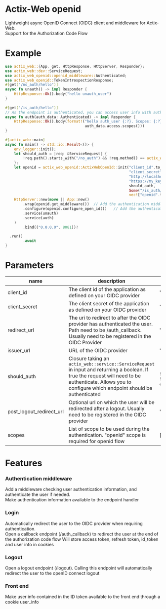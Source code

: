 # Actix-Web openid
Lightweight async OpenID Connect (OIDC) client and middleware for Actix-Web.  
Support for the Authorization Code Flow

# Example
```rust  
use actix_web::{App, get, HttpResponse, HttpServer, Responder};  
use actix_web::dev::ServiceRequest;  
use actix_web_openid::openid_middleware::Authenticated;  
use actix_web_openid::TokenIntrospectionResponse;  
#[get("/no_auth/hello")]  
async fn unauth() -> impl Responder {  
    HttpResponse::Ok().body("hello unauth_user")  
}  
  
#[get("/is_auth/hello")]  
// As the endpoint is authenticated, you can access user info with auth_data: Authenticated
async fn auth(auth_data: Authenticated) -> impl Responder {  
    HttpResponse::Ok().body(format!("hello auth_user {:?}. Scopes: {:?}", auth_data.access.username().unwrap(),  
                                    auth_data.access.scopes()))  
}  
  
#[actix_web::main]  
async fn main() -> std::io::Result<()> {  
    env_logger::init();  
    let should_auth = |req: &ServiceRequest| {  
        !req.path().starts_with("/no_auth") && !req.method() == actix_web::http::Method::OPTIONS  
    };  
    let openid = actix_web_openid::ActixWebOpenId::init("client_id".to_string(),  
                                                        "client_secret".to_string(),  
                                                        "http://localhost:8080/auth_callback".to_string(),  
                                                        "https://my_keycloak.com/realms/my_realm".to_string(),  
                                                        should_auth,  
                                                        Some("/is_auth/hello/yo".to_string()),  
                                                        vec!["openid".to_string()]).await;  
    HttpServer::new(move || App::new()  
        .wrap(openid.get_middleware())  // Add the authentication middleware
        .configure(openid.configure_open_id())   // Add the authentication and logout route
        .service(unauth)  
        .service(auth)  
    )  
        .bind(("0.0.0.0", 8081))?  
  
  .run()  
        .await  
}
```  
# Parameters


| name | description | Example | doc |
|--|--|--|--|
| client_id | The client id of the application as defined on your OIDC provider |"client_id"|[keycloak](https://www.keycloak.org/docs/latest/server_admin/#proc-creating-oidc-client_server_administration_guide)
|client_secret|The client secret of the application as defined on your OIDC provider| "client_secret"| [keycloak](https://www.keycloak.org/docs/latest/server_admin/#proc-creating-oidc-client_server_administration_guide)
|redirect_url| The uri to redirect to after the OIDC provider has authenticated the user. Path need to be /auth_callback. Usually need to be registered in the OIDC Provider | "http://localhost:8080/auth_callback" | [keycloak](https://www.keycloak.org/docs/latest/server_admin/#con-basic-settings_server_administration_guide)
|issuer_url| URL of the OIDC provider | "https://my_keycloak.com/realms/my_realm" | |
should_auth| Closure taking an `actix_web::service::ServiceRequest` in input and returning a boolean. If true the request will need to be authenticate. Allows you to configure which endpoint should be authenticated | ``` \|req: &ServiceRequest\| {  !req.path().starts_with("/no_auth") && !req.method() == actix_web::http::Method::OPTIONS };``` |
post_logout_redirect_url| Optional url on which the user will be redirected after a logout. Usually need to be registered in the OIDC provider | "http://localhost:8080" | [keycloak](https://www.keycloak.org/docs/latest/server_admin/#con-basic-settings_server_administration_guide)|
scopes|List of scope to be used during the authentication. "openid" scope is required for openid flow | [openid, profile, email] | [keycloak](https://www.keycloak.org/docs/latest/server_admin/#_client_scopes)

# Features
### Authentication middleware
Add a middleware checking user authentication information, and authenticate the user if needed.  
Make authentication information available to the endpoint handler
### Login
Automatically redirect the user to the OIDC provider when requiring authentication.  
Open a callback endpoint (/auth_callback) to redirect the user at the end of the authorization code flow
Will store access token, refresh token, id_token and user info in cookies
### Logout
Open a logout endpoint (/logout). Calling this endpoint will automatically redirect the user to the openID connect logout
### Front end
Make user info contained in the ID token available to the front end through a cookie user_info
